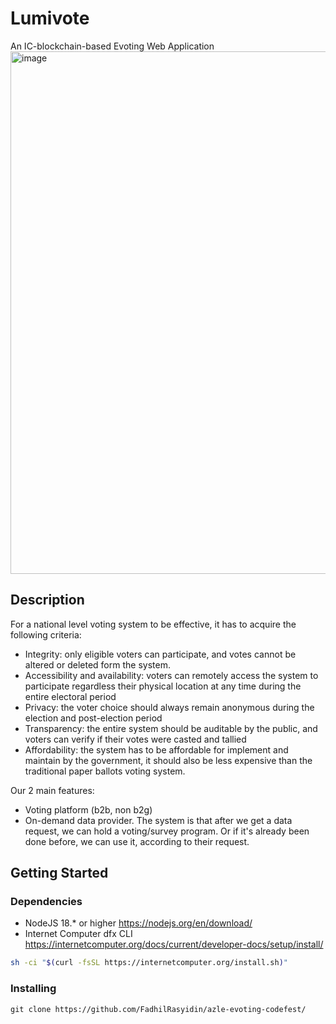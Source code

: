 # Lumivote

An IC-blockchain-based Evoting Web Application
<img width="836" alt="image" src="https://github.com/FadhilRasyidin/azle-evoting-codefest/assets/73109893/817dbc90-44ac-4b04-a6ba-024832d68e6a">


## Description

For a national level voting system to be effective, it has to acquire the following criteria:
- Integrity: only eligible voters can participate, and votes cannot be altered or deleted form the system.
- Accessibility and availability: voters can remotely access the system to participate regardless their physical location at any time during the entire electoral period
- Privacy: the voter choice should always remain anonymous during the election and post-election period
- Transparency: the entire system should be auditable by the public, and voters can verify if their votes were casted and tallied
- Affordability: the system has to be affordable for implement and maintain by the government, it should also be less expensive than the traditional paper ballots voting system.

Our 2 main features:
- Voting platform (b2b, non b2g)
- On-demand data provider. The system is that after we get a data request, we can hold a voting/survey program. Or if it's already been done before, we can use it, according to their request.

## Getting Started

### Dependencies

- NodeJS 18.\* or higher https://nodejs.org/en/download/
- Internet Computer dfx CLI https://internetcomputer.org/docs/current/developer-docs/setup/install/

```bash
sh -ci "$(curl -fsSL https://internetcomputer.org/install.sh)"
```

### Installing

```Clone this Git repository on your local device:
git clone https://github.com/FadhilRasyidin/azle-evoting-codefest/
 ```
